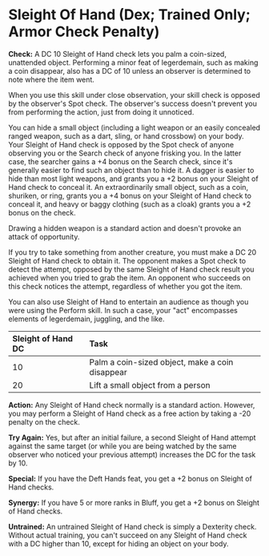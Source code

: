 # Sleight Of Hand (Dex; Trained Only; Armor Check Penalty)

**Check:** A DC 10 Sleight of Hand check lets you palm a coin-sized, unattended object. Performing a minor feat of legerdemain, such as making a coin disappear, also has a DC of 10 unless an observer is determined to note where the item went.

When you use this skill under close observation, your skill check is opposed by the observer's Spot check. The observer's success doesn't prevent you from performing the action, just from doing it unnoticed.

You can hide a small object (including a light weapon or an easily concealed ranged weapon, such as a dart, sling, or hand crossbow) on your body. Your Sleight of Hand check is opposed by the Spot check of anyone observing you or the Search check of anyone frisking you. In the latter case, the searcher gains a +4 bonus on the Search check, since it's generally easier to find such an object than to hide it. A dagger is easier to hide than most light weapons, and grants you a +2 bonus on your Sleight of Hand check to conceal it. An extraordinarily small object, such as a coin, shuriken, or ring, grants you a +4 bonus on your Sleight of Hand check to conceal it, and heavy or baggy clothing (such as a cloak) grants you a +2 bonus on the check.

Drawing a hidden weapon is a standard action and doesn't provoke an attack of opportunity.

If you try to take something from another creature, you must make a DC 20 Sleight of Hand check to obtain it. The opponent makes a Spot check to detect the attempt, opposed by the same Sleight of Hand check result you achieved when you tried to grab the item. An opponent who succeeds on this check notices the attempt, regardless of whether you got the item.

You can also use Sleight of Hand to entertain an audience as though you were using the Perform skill. In such a case, your "act" encompasses elements of legerdemain, juggling, and the like.

| Sleight of Hand DC | Task                                            |
|:------------------ |:----------------------------------------------- |
| 10                 | Palm a coin-sized object, make a coin disappear |
| 20                 | Lift a small object from a person               |

**Action:** Any Sleight of Hand check normally is a standard action. However, you may perform a Sleight of Hand check as a free action by taking a -20 penalty on the check.

**Try Again:** Yes, but after an initial failure, a second Sleight of Hand attempt against the same target (or while you are being watched by the same observer who noticed your previous attempt) increases the DC for the task by 10.

**Special:** If you have the Deft Hands feat, you get a +2 bonus on Sleight of Hand checks.

**Synergy:** If you have 5 or more ranks in Bluff, you get a +2 bonus on Sleight of Hand checks.

**Untrained:** An untrained Sleight of Hand check is simply a Dexterity check. Without actual training, you can't succeed on any Sleight of Hand check with a DC higher than 10, except for hiding an object on your body.
